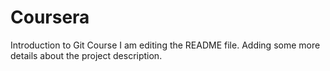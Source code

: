 # Coursera
Introduction to Git Course
I am editing the README file. Adding some more details about the project description.
